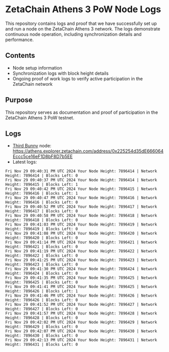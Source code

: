 # ZetaChain Athens 3 PoW Node Logs
This repository contains logs and proof that we have successfully set up and run a node on the ZetaChain Athens 3 network. The logs demonstrate continuous node operation, including synchronization details and performance.

## Contents
- Node setup information
- Synchronization logs with block height details
- Ongoing proof of work logs to verify active participation in the ZetaChain network

## Purpose
This repository serves as documentation and proof of participation in the ZetaChain Athens 3 PoW testnet.

## Logs

- [Third Bunny](https://thirdbunny.xyz/) node: https://athens.explorer.zetachain.com/address/0x225254d35dE666064Eccc5ce16eF1D8bF8D7b5EE
- Latest logs:
```
Fri Nov 29 09:40:31 PM UTC 2024 Your Node Height: 7896414 | Network Height: 7896414 | Blocks Left: 0
Fri Nov 29 09:40:37 PM UTC 2024 Your Node Height: 7896414 | Network Height: 7896415 | Blocks Left: 1
Fri Nov 29 09:40:42 PM UTC 2024 Your Node Height: 7896415 | Network Height: 7896416 | Blocks Left: 1
Fri Nov 29 09:40:47 PM UTC 2024 Your Node Height: 7896416 | Network Height: 7896416 | Blocks Left: 0
Fri Nov 29 09:40:52 PM UTC 2024 Your Node Height: 7896417 | Network Height: 7896417 | Blocks Left: 0
Fri Nov 29 09:40:58 PM UTC 2024 Your Node Height: 7896418 | Network Height: 7896418 | Blocks Left: 0
Fri Nov 29 09:41:03 PM UTC 2024 Your Node Height: 7896419 | Network Height: 7896419 | Blocks Left: 0
Fri Nov 29 09:41:08 PM UTC 2024 Your Node Height: 7896420 | Network Height: 7896420 | Blocks Left: 0
Fri Nov 29 09:41:14 PM UTC 2024 Your Node Height: 7896421 | Network Height: 7896421 | Blocks Left: 0
Fri Nov 29 09:41:19 PM UTC 2024 Your Node Height: 7896422 | Network Height: 7896422 | Blocks Left: 0
Fri Nov 29 09:41:25 PM UTC 2024 Your Node Height: 7896423 | Network Height: 7896423 | Blocks Left: 0
Fri Nov 29 09:41:30 PM UTC 2024 Your Node Height: 7896424 | Network Height: 7896424 | Blocks Left: 0
Fri Nov 29 09:41:35 PM UTC 2024 Your Node Height: 7896425 | Network Height: 7896425 | Blocks Left: 0
Fri Nov 29 09:41:41 PM UTC 2024 Your Node Height: 7896425 | Network Height: 7896426 | Blocks Left: 1
Fri Nov 29 09:41:46 PM UTC 2024 Your Node Height: 7896426 | Network Height: 7896426 | Blocks Left: 0
Fri Nov 29 09:41:52 PM UTC 2024 Your Node Height: 7896427 | Network Height: 7896427 | Blocks Left: 0
Fri Nov 29 09:41:57 PM UTC 2024 Your Node Height: 7896428 | Network Height: 7896428 | Blocks Left: 0
Fri Nov 29 09:42:02 PM UTC 2024 Your Node Height: 7896429 | Network Height: 7896429 | Blocks Left: 0
Fri Nov 29 09:42:07 PM UTC 2024 Your Node Height: 7896430 | Network Height: 7896430 | Blocks Left: 0
Fri Nov 29 09:42:13 PM UTC 2024 Your Node Height: 7896431 | Network Height: 7896431 | Blocks Left: 0
```
